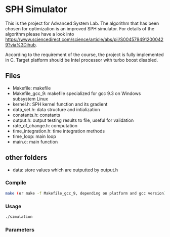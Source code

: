 # SPH Simulator

This is the project for Advanced System Lab. The algorithm that has been chosen for optimization is an improved SPH simulator. For details of the algorithm please have a look into https://www.sciencedirect.com/science/article/abs/pii/S0045794912000429?via%3Dihub.

According to the requirement of the course, the project is fully implemented in C. Target platform should be Intel processor with turbo boost disabled.

## Files
- Makefile:             makefile
- Makefile_gcc_9:       makefile specialized for gcc 9.3 on Windows subsystem Linux
- kernel.h:             SPH kernel function and its gradient
- data_set.h:           data structure and intialization
- constants.h:          constants
- output.h:             output testing results to file, useful for validation
- rate_of_change.h:     computation
- time_integration.h:   time integration methods
- time_loop:            main loop
- main.c:               main function

## other folders
- data:                 store values which are outputted by output.h

### Compile
```sh
make (or make -f Makefile_gcc_9, depending on platform and gcc version)
```
### Usage
```sh
./simulation
```

### Parameters
```sh
```